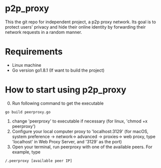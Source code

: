 # p2p_proxy
This the git repo for independent project, a p2p proxy network. Its goal is to protect users' privacy and hide
their online identity by forwarding their network requests in a random manner.
# Requirements
- Linux machine
- Go version go1.8.1 (If want to build the project)
# How to start using p2p_proxy
0. Run following command to get the executable
```
go build peerproxy.go
```
1. change 'peerproxy' to executable if necessary (for linux, 'chmod +x peerproxy')
2. Configure your local computer proxy to 'localhost:3129' (for macOS, system preference -> network-> advanced -> proxies-> web proxy, type 'localhost' in Web Proxy Server, and '3129' as the port)
3. Open your terminal, run peerproxy with one of the available peers. For example, type
```
/.peerproxy [available peer IP]
```
